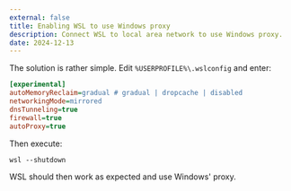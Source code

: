 ```yaml
---
external: false
title: Enabling WSL to use Windows proxy
description: Connect WSL to local area network to use Windows proxy.
date: 2024-12-13
---
```


The solution is rather simple. Edit `%USERPROFILE%\.wslconfig` and enter:

```ini
[experimental]
autoMemoryReclaim=gradual # gradual | dropcache | disabled
networkingMode=mirrored
dnsTunneling=true
firewall=true
autoProxy=true
```

Then execute:

```shell
wsl --shutdown
```

WSL should then work as expected and use Windows' proxy.

